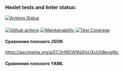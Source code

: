 ### Hexlet tests and linter status:
[![Actions Status](https://github.com/AsyaKnyazeva/frontend-project-lvl2/workflows/hexlet-check/badge.svg)](https://github.com/AsyaKnyazeva/frontend-project-lvl2/actions)
###
[![Github actions](https://github.com/AsyaKnyazeva/frontend-project-lvl2/actions/workflows/actions.yml/badge.svg)](https://github.com/AsyaKnyazeva/frontend-project-lvl2/actions)
[![Maintainability](https://api.codeclimate.com/v1/badges/52d133538dd7679f1bb1/maintainability)](https://codeclimate.com/github/AsyaKnyazeva/frontend-project-lvl2/maintainability)
[![Test Coverage](https://api.codeclimate.com/v1/badges/52d133538dd7679f1bb1/test_coverage)](https://codeclimate.com/github/AsyaKnyazeva/frontend-project-lvl2/test_coverage)


#### Сравнение плоского JSON
 https://asciinema.org/a/EC3nf6DW9QXlvUXuUhBevgIKc

#### Сравнение плоского YAML